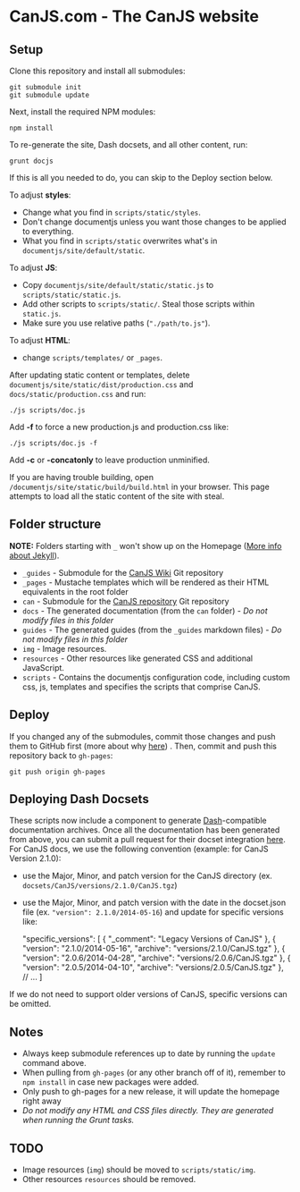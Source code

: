 # CanJS.com - The CanJS website

## Setup

Clone this repository and install all submodules:

	git submodule init
	git submodule update

Next, install the required NPM modules:

	npm install

To re-generate the site, Dash docsets, and all other content, run:

    grunt docjs

If this is all you needed to do, you can skip to the Deploy section below.

To adjust __styles__:

* Change what you find in `scripts/static/styles`.
* Don't change documentjs unless you want those changes to be applied to everything.
* What you find in `scripts/static` overwrites what's in `documentjs/site/default/static`.

To adjust __JS__:

* Copy `documentjs/site/default/static/static.js` to `scripts/static/static.js`.
* Add other scripts to `scripts/static/`. Steal those scripts within `static.js`.
* Make sure you use relative paths (`"./path/to.js"`).

To adjust __HTML__:

* change `scripts/templates/` or `_pages`.

After updating static content or templates, delete `documentjs/site/static/dist/production.css` and `docs/static/production.css` and run:

    ./js scripts/doc.js

Add __-f__ to force a new production.js and production.css like:

    ./js scripts/doc.js -f
    
Add __-c__ or __-concatonly__ to leave production unminified.

If you are having trouble building, open `/documentjs/site/static/build/build.html` in your 
browser. This page attempts to load all the static content of the site with steal.

## Folder structure

__NOTE:__ Folders starting with `_` won't show up on the Homepage ([More info about Jekyll](http://jekyllrb.com/docs/structure/)).

- `_guides` - Submodule for the [CanJS Wiki](https://github.com/bitovi/canjs/wiki) Git repository
- `_pages` - Mustache templates which will be rendered as their HTML equivalents in the root folder
- `can` - Submodule for the [CanJS repository](https://github.com/bitovi/canjs) Git repository
- `docs` - The generated documentation (from the `can` folder) - *Do not modify files in this folder*
- `guides` - The generated guides (from the `_guides` markdown files) - *Do not modify files in this folder*
- `img` - Image resources.
- `resources` - Other resources like generated CSS and additional JavaScript.
- `scripts` - Contains the documentjs configuration code, including custom css, js, templates and specifies the scripts that comprise CanJS.

## Deploy

If you changed any of the submodules, commit those changes and push them to GitHub first (more about why [here](http://git-scm.com/book/en/Git-Tools-Submodules)) . Then, commit and push this repository back to `gh-pages`:

	git push origin gh-pages

## Deploying Dash Docsets

These scripts now include a component to generate [Dash](http://kapeli.com/dash)-compatible documentation archives. Once all the documentation has been generated from above, you can submit a pull request for their docset integration [here](https://github.com/Kapeli/Dash-User-Contributions). For CanJS docs, we use the following convention (example: for CanJS Version 2.1.0):

* use the Major, Minor, and patch version for the CanJS directory (ex. `docsets/CanJS/versions/2.1.0/CanJS.tgz`)
* use the Major, Minor, and patch version with the date in the docset.json file (ex. `"version": 2.1.0/2014-05-16`) and update for specific versions like:

	"specific_versions": [
		{ "_comment": "Legacy Versions of CanJS" },
		{
			"version": "2.1.0/2014-05-16",
			"archive": "versions/2.1.0/CanJS.tgz"
		},
		{
			"version": "2.0.6/2014-04-28",
			"archive": "versions/2.0.6/CanJS.tgz"
		},
		{
			"version": "2.0.5/2014-04-10",
			"archive": "versions/2.0.5/CanJS.tgz"
		},
		// ...
	]

If we do not need to support older versions of CanJS, specific versions can be omitted.

## Notes

- Always keep submodule references up to date by running the `update` command above.
- When pulling from `gh-pages` (or any other branch off of it), remember to `npm install` in case new packages were added.
- Only push to gh-pages for a new release, it will update the homepage right away
- *Do not modify any HTML and CSS files directly. They are generated when running the Grunt tasks.*

## TODO
- Image resources (`img`) should be moved to `scripts/static/img`.
- Other resources `resources` should be removed.
